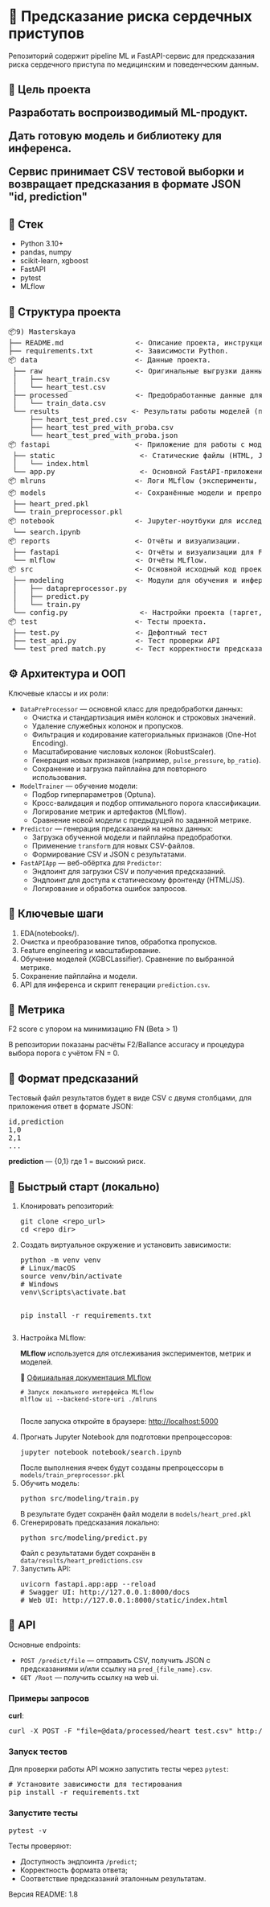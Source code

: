 <!DOCTYPE html>
<html lang="ru">
<body>

<h1>💓 Предсказание риска сердечных приступов</h1>

<p>Репозиторий содержит pipeline ML и FastAPI-сервис для предсказания риска сердечного приступа по медицинским и поведенческим данным.</p>

<h2>🎯 Цель проекта</p>
<p>Разработать воспроизводимый ML-продукт.</p>
<p>Дать готовую модель и библиотеку для инференса.</p>
<p>Сервис принимает CSV тестовой выборки и возвращает предсказания в формате JSON "id, prediction"</p>

<h2>🧩 Стек</h2>
<ul>
  <li>Python 3.10+</li>
  <li>pandas, numpy</li>
  <li>scikit-learn, xgboost</li>
  <li>FastAPI</li>
  <li>pytest</li>
  <li>MLflow</li>
</ul>

<h2>📁 Структура проекта</h2>
<pre>
📦9) Masterskaya
├── README.md                 <- Описание проекта, инструкции для разработчиков и пользователей.
├── requirements.txt          <- Зависимости Python.
📦 data                       <- Данные проекта.
 ├── raw                      <- Оригинальные выгрузки данных.
 │   ├── heart_train.csv
 │   └── heart_test.csv
 ├── processed                <- Предобработанные данные для обучения моделей.
 │   └── train_data.csv
 └── results                 <- Результаты работы моделей (предсказания, CSV/JSON файлы).
     ├── heart_test_pred.csv
     ├── heart_test_pred_with_proba.csv
     └── heart_test_pred_with_proba.json
📦 fastapi                    <- Приложение для работы с моделью через веб.
 ├── static                    <- Статические файлы (HTML, JS, CSS).
 │   └── index.html
 └── app.py                    <- Основной FastAPI-приложение.
📦 mlruns                     <- Логи MLflow (эксперименты, метрики, параметры, артефакты).
📦 models                     <- Сохранённые модели и препроцессоры (.pkl, .joblib).
 ├── heart_pred.pkl
 └── train_preprocessor.pkl
📦 notebook                   <- Jupyter-ноутбуки для исследования данных и прототипирования.
 └── search.ipynb
📦 reports                    <- Отчёты и визуализации.
 ├── fastapi                  <- Отчёты и визуализации для FastAPI.
 └── mlflow                   <- Отчёты MLflow.
📦 src                        <- Основной исходный код проекта.
 ├── modeling                 <- Модули для обучения и инференса моделей.
 │   ├── datapreprocessor.py
 │   ├── predict.py
 │   └── train.py
 └── config.py                 <- Настройки проекта (таргет, столбцы для удаления/обработки и т.д.).
📦 test                       <- Тесты проекта.
 ├── test.py                  <- Дефолтный тест
 ├── test_api.py              <- Тест проверки API
 └── test_pred_match.py       <- Тест корректности предсказаний на тестовой выборке
</pre>

<h2>⚙️ Архитектура и ООП</h2>
<p>Ключевые классы и их роли:</p>
<ul>
  <li><code>DataPreProcessor</code> — основной класс для предобработки данных:
    <ul>
      <li>Очистка и стандартизация имён колонок и строковых значений.</li>
      <li>Удаление служебных колонок и пропусков.</li>
      <li>Фильтрация и кодирование категориальных признаков (One-Hot Encoding).</li>
      <li>Масштабирование числовых колонок (RobustScaler).</li>
      <li>Генерация новых признаков (например, <code>pulse_pressure</code>, <code>bp_ratio</code>).</li>
      <li>Сохранение и загрузка пайплайна для повторного использования.</li>
    </ul>
  </li>
  <li><code>ModelTrainer</code> — обучение модели:
    <ul>
      <li>Подбор гиперпараметров (Optuna).</li>
      <li>Кросс-валидация и подбор оптимального порога классификации.</li>
      <li>Логирование метрик и артефактов (MLflow).</li>
      <li>Сравнение новой модели с предыдущей по заданной метрике.</li>
    </ul>
  </li>
  <li><code>Predictor</code> — генерация предсказаний на новых данных:
    <ul>
      <li>Загрузка обученной модели и пайплайна предобработки.</li>
      <li>Применение <code>transform</code> для новых CSV-файлов.</li>
      <li>Формирование CSV и JSON с результатами.</li>
    </ul>
  </li>
  <li><code>FastAPIApp</code> — веб-обёртка для <code>Predictor</code>:
    <ul>
      <li>Эндпоинт для загрузки CSV и получения предсказаний.</li>
      <li>Эндпоинт для доступа к статическому фронтенду (HTML/JS).</li>
      <li>Логирование и обработка ошибок запросов.</li>
    </ul>
  </li>
</ul>

<h2>🔬 Ключевые шаги</h2>
<ol>
  <li>EDA(notebooks/).</li>
  <li>Очистка и преобразование типов, обработка пропусков.</li>
  <li>Feature engineering и масштабирование.</li>
  <li>Обучение моделей (XGBCLassifier). Сравнение по выбранной метрике.</li>
  <li>Сохранение пайплайна и модели.</li>
  <li>API для инференса и скрипт генерации <code>prediction.csv</code>.</li>
</ol>

<h2>📐 Метрика</h2>
<p>F2 score с упором на минимизацию FN (Beta > 1)</p>
<p>В репозитории показаны расчёты F2/Ballance accuracy и процедура выбора порога с учётом FN = 0.</p>

<h2>📁 Формат предсказаний</h2>
<p>Тестовый файл результатов будет в виде CSV с двумя столбцами, для приложения ответ в формате JSON:</p>
<pre>
id,prediction
1,0
2,1
...
</pre>
<p><strong>prediction</strong> — {0,1} где 1 = высокий риск.</p>

<h2>🚀 Быстрый старт (локально)</h2>
<ol>
  <li>Клонировать репозиторий:
    <pre>git clone &lt;repo_url&gt;
cd &lt;repo_dir&gt;</pre>
  </li>
  <li>Создать виртуальное окружение и установить зависимости:
    <pre>python -m venv venv
# Linux/macOS
source venv/bin/activate
# Windows
venv\Scripts\activate.bat

pip install -r requirements.txt</pre>
  </li>
  <li>Настройка MLflow:
    <p><strong>MLflow</strong> используется для отслеживания экспериментов, метрик и моделей.</p>
    <p>📘 <a href="https://mlflow.org/docs/latest/index.html" target="_blank">Официальная документация MLflow</a></p>
    <pre><code># Запуск локального интерфейса MLflow
mlflow ui --backend-store-uri ./mlruns
    </code></pre>
    <p>После запуска откройте в браузере: <a href="http://localhost:5000" target="_blank">http://localhost:5000</a></p>
  </li>
  <li>Прогнать Jupyter Notebook для подготовки препроцессоров:
    <pre>jupyter notebook notebook/search.ipynb</pre>
    После выполнения ячеек будут созданы препроцессоры в <code>models/train_preprocessor.pkl</code>
  </li>
  <li>Обучить модель:
    <pre>python src/modeling/train.py</pre>
    В результате будет сохранён файл модели в <code>models/heart_pred.pkl</code>
  </li>
  <li>Сгенерировать предсказания локально:
    <pre>python src/modeling/predict.py</pre>
    Файл с результатами будет сохранён в <code>data/results/heart_predictions.csv</code>
  </li>
  <li>Запустить API:
    <pre>uvicorn fastapi.app:app --reload
# Swagger UI: http://127.0.0.1:8000/docs
# Web UI: http://127.0.0.1:8000/static/index.html</pre>
  </li>
</ol>

<h2>🔧 API</h2>
<p>Основные endpoints:</p>
<ul>
  <li><code>POST /predict/file</code> — отправить CSV, получить JSON с предсказаниями и/или ссылку на <code>pred_{file_name}.csv</code>.</li>
  <li><code>GET /Root</code> — получить ссылку на web ui.</li>
</ul>

<h3>Примеры запросов</h3>
<p><b>curl</b>:</p>
<pre>
curl -X POST -F "file=@data/processed/heart_test.csv" http://127.0.0.1:8000/predict/file
</pre>

<h3>Запуск тестов</h3>
<p>Для проверки работы API можно запустить тесты через <code>pytest</code>:</p>
<pre>
# Установите зависимости для тестирования
pip install -r requirements.txt
</pre>

<h3>Запустите тесты</h3>
<pre>
pytest -v
</pre>
<p>Тесты проверяют:</p>
<ul>
  <li>Доступность эндпоинта <code>/predict</code>;</li>
  <li>Корректность формата ответа;</li>
  <li>Соответствие предсказаний эталонным результатам.</li>
</ul>

<footer>
  <p>Версия README: 1.8</p>
</footer>

</body>
</html>